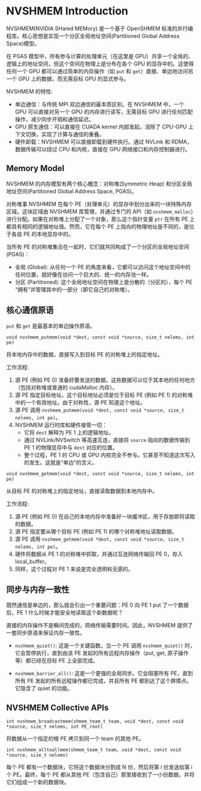 # NVSHMEM Introduction

NVSHMEM(NVIDIA SHared MEMory) 是一个基于 OpenSHMEM 标准的并行编程库。核心思想是实现一个分区全局地址空间(Partitioned Global Address Space)模型。

在 PGAS 模型中，所有参与计算的处理单元（在这里是 GPU）共享一个全局的、逻辑上的地址空间，但这个空间在物理上是分布在各个 GPU 的显存中的。这使得任何一个 GPU 都可以通过简单的内存操作（如 `put` 和 `get`）直接、单边地访问另一个 GPU 上的数据，而无需目标 GPU 的显式参与。

NVSHMEM 的特性:
- 单边通信：与传统 MPI 双边通信的最本质区别。在 NVSHMEM 中，一个 GPU 可以直接对另一个 GPU 的内存进行读写，无需目标 GPU 进行任何匹配操作，减少同步开销和通信延迟。
- GPU 原生通信：可以直接在 CUADA kernel 内部发起，消除了 CPU-GPU 上下文切换，实现了计算与通信的重叠。
- 硬件卸载：NVSHMEM 可以直接卸载到硬件执行。通过 NVLink 和 RDMA，数据传输可以绕过 CPU 和内核，直接在 GPU 网络接口和内存控制器进行。

## Memory Model

NVSHMEM 的内存模型有两个核心概念：对称堆(Symmetric Heap) 和分区全局地址空间(Partitioned Global Address Space, PGAS)。

对称堆事 NVSHMEM 在每个 PE（处理单元）的显存中划分出来的一块特殊内存区域。这块区域由 NVSHMEM 库管理，并通过专门的 API（如 `nvshmem_malloc`）进行分配。如果在对称堆上分配了一个对象，那么这个指针变量 `ptr` 在所有 PE 上都具有相同的逻辑地址值。然而，它在每个 PE 上指向的物理地址是不同的，是位于各自 PE 的本地显存中的。

当所有 PE 的对称堆集合在一起时，它们就共同构成了一个分区的全局地址空间 (PGAS)：
- 全局 (Global): 从任何一个 PE 的角度来看，它都可以访问这个地址空间中的任何位置，就好像在访问一个巨大的、统一的内存池一样。
- 分区 (Partitioned): 这个全局地址空间在物理上是分散的（分区的），每个 PE “拥有”并管理其中的一部分（即它自己的对称堆）。

## 核心通信原语

`put` 和 `get` 是最基本的单边操作原语。

`void nvshmem_putmem(void *dest, const void *source, size_t nelems, int pe)`

将本地内存中的数据，直接写入到目标 PE 的对称堆上的指定地址。

工作流程:

1. 源 PE (例如 PE 0) 准备好要发送的数据。这些数据可以位于其本地的任何地方（包括对称堆或普通的 cudaMalloc 内存）。
2. 源 PE 指定目标地址。这个目标地址必须是位于目标 PE (例如 PE 1) 的对称堆中的一个有效地址。由于对称性，源 PE 知道这个地址。
3. 源 PE 调用 `nvshmem_putmem(void *dest, const void *source, size_t nelems, int pe)`。
4. NVSHMEM 运行时库和硬件接管一切：
    - 它将 `dest` 解释为 PE 1 上的逻辑地址。
    - 通过 NVLink/NVSwitch 等高速互连，直接将 `source` 指向的数据传输到 PE 1 的物理显存中与 `dest` 对应的位置。
    - 整个过程，PE 1 的 CPU 或 GPU 内核完全不参与。它甚至不知道这次写入的发生。这就是“单边”的含义。


`void nvshmem_getmem(void *dest, const void *source, size_t nelems, int pe)`

从目标 PE 的对称堆上的指定地址，直接读取数据到本地内存中。

工作流程:

1. 源 PE (例如 PE 0) 在自己的本地内存中准备好一块缓冲区，用于存放即将读取的数据。
2. 源 PE 指定要从哪个目标 PE (例如 PE 1) 的哪个对称堆地址读取数据。
3. 源 PE 调用 `nvshmem_getmem(void *dest, const void *source, size_t nelems, int pe)`。
4. 硬件将数据从 PE 1 的对称堆中抓取，并通过互连网络传输回 PE 0，存入 local_buffer。
5. 同样，这个过程对 PE 1 来说是完全透明和无感的。

## 同步与内存一致性

既然通信是单边的，那么就会引出一个重要问题：PE 0 向 PE 1 put 了一个数据后，PE 1 什么时候才能安全地读取这个新数据呢？

直接的内存操作不是瞬间完成的，网络传输需要时间。因此，NVSHMEM 提供了一套同步原语来保证内存一致性。

- `nvshmem_quiet()`: 这是一个关键函数。当一个 PE 调用 `nvshmem_quiet()` 时，它会暂停执行，直到由该 PE 发起的所有远程内存操作（put, get, 原子操作等）都已经在目标 PE 上全部完成。

- `nvshmem_barrier_all()`: 这是一个更强的全局同步。它会阻塞所有 PE，直到所有 PE 发起的所有远程操作都已完成，并且所有 PE 都到达了这个屏障点。它隐含了 quiet 的功能。

## NVSHMEM Collective APIs

`int nvshmem_broadcastmem(shmem_team_t team, void *dest, const void *source, size_t nelems, int PE_root)`

将数据从一个指定的根 PE 拷贝到同一个 team 的其他 PE。

`int nvshmem_alltoallmem(shmem_team_t team, void *dest, const void *source, size_t nelems)`

每个 PE 都有一个数据块，它将这个数据块分割成 N 份，然后将第 i 份发送给第 i 个 PE。最终，每个 PE 都从其他 PE（包含自己）那里接收到了一小份数据，并将它们组成一个新的数据块。


